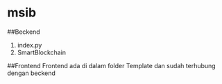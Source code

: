 # msib


##Beckend
1. index.py
2. SmartBlockchain


##Frontend
Frontend ada di dalam folder Template dan sudah terhubung dengan beckend
